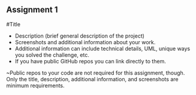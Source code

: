 ## Assignment 1
#Title


* Description (brief general description of the project)
* Screenshots and additional information about your work.
* Additional information can include technical details, UML, unique ways you solved the challenge, etc.
* If you have public GitHub repos you can link directly to them.

~Public repos to your code are not required for this assignment, though. Only the title, description, additional information, and screenshots are minimum requirements.
